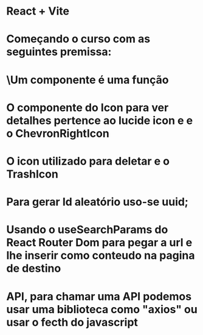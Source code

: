 # React + Vite

# Começando o curso com as seguintes premissa:

# \Um componente é uma função

# O componente do Icon para ver detalhes pertence ao lucide icon e e o ChevronRightIcon

# O icon utilizado para deletar e o TrashIcon

# Para gerar Id aleatório uso-se uuid;

# Usando o useSearchParams do React Router Dom para pegar a url e lhe inserir como conteudo na pagina de destino

# API, para chamar uma API podemos usar uma biblioteca como "axios" ou usar o fecth do javascript

